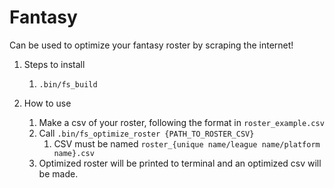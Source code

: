 # Fantasy

Can be used to optimize your fantasy roster by scraping the internet!

1. Steps to install
    1. `.bin/fs_build`

2. How to use

    1. Make a csv of your roster, following the format in `roster_example.csv`
    2. Call `.bin/fs_optimize_roster {PATH_TO_ROSTER_CSV}`
        1. CSV must be named `roster_{unique name/league name/platform name}.csv`
    3. Optimized roster will be printed to terminal and an optimized csv will be made.
